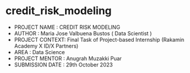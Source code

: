 # credit_risk_modeling

- PROJECT NAME : CREDIT RISK MODELING
- AUTHOR : Maria Jose Valbuena Bustos ( Data Scientist )
- PROJECT CONTEXT: Final Task of Project-based Internship (Rakamin Academy X ID/X Partners)
- AREA : Data Science
- PROJECT MENTOR : Anugrah Muzakki Puar
- SUBMISSION DATE : 29th October 2023
